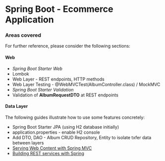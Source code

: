 # Spring Boot - Ecommerce Application

### Areas covered

For further reference, please consider the following sections:
#### Web
* _Spring Boot Starter Web_
* Lombok
* Web Layer - REST endpoints, HTTP methods
* Web Layer Testing - @WebMVCTest(AlbumController.class) / MockMVC
* _Spring Boot Starter Validation_
* Validation of **AlbumRequestDTO** at REST endpoints


#### Data Layer

The following guides illustrate how to use some features concretely:

* Spring Boot Starter JPA (using H2 database initially)
* application.properties - enable H2 console
* Add DTO, DAO - Album CRUD Repository, Entity to isolate txfer data between layers
* [Serving Web Content with Spring MVC](https://spring.io/guides/gs/serving-web-content/)
* [Building REST services with Spring](https://spring.io/guides/tutorials/rest/)

